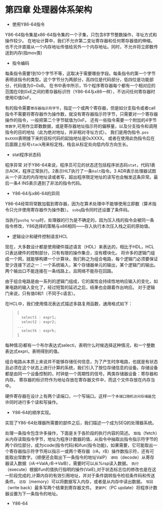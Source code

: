 # 第四章 处理器体系架构

* 使用Y86-64指令

Y86-64指令集是x86-64指令集的一个子集，只包含8字节整数操作，寻址方式和操作较少。
在地址计算中，我们不允许第二变址寄存器和任何寄存器值的伸缩。也不允许直接从一个内存地址传值给另外一个内存地址。同时，不允许将立即数传送到内存(指mov类)

* 指令编码

每条指令需要1到10个字节不等，这取决于需要哪些字段。每条指令的第一个字节表明该指令的类型。这个字节分为两部分，高四位是代码部分，低四位是功能部分，代码值为0~0xB。
在书中表中所示，15个程序寄存器每个都有一个相对应的范围在0到0xE之间的寄存器标识符（Y86-64与x86一样），不访问任何寄存器时使用ID值0xF。

有的指令需要`寄存器指示符字节`，指定一个或两个寄存器，但是如分支指令或者call指令不需要将寄存器作为操作数，就没有寄存器指示符字节，只需要对一个寄存器操作的指令，一般把第二个字节赋值为0xF。
还有一些指令需要一个附加的4字节`常数字`,可用作立即数数据，或是寄存器地址指示符的偏移量，以及分支指令和调用指令的目的地址（此为绝对地址，并非相对寻址方式）。
我们是用伪指令`.pos 0xXXXX`表明接下来的目标代码的起始地址是0xXXXX。
或者在使用此伪指令后在后面跟上标号`stack`用来标定栈，栈会从标定处向低内存方向生长。

* stat程序状态码

程序异常
对于Y86-64来说，程序员可见的状态还包括程序状态码`stat`，代码1表示AOK，程序正常执行。2表示HLT执行了一条`halt`指令。3 ADR表示处理器试图从一个非法的内存地址读或者写，超出程序限定地址的读写也会触发这条异常。最后一条4 INS表示遇到了非法的指令代码。

* Y86-64与x86-64的异同

Y86-64经常将常数加载到寄存器，因为在算术处理中不能够使用立即数（算术指令只允许使用寄存器作为操作数）。
`subq`指令同时还设置了条件码。

当执行`pushq %rsp`时，处理器的行为是不确定的，因为压入栈的指令会被同一条指令修改，Y86选择的策略与x86相同——存入执行本次压入栈之前的原始值。

* 逻辑设计和硬件控制语言HCL

现在，大多数设计都是使用硬件描述语言（HDL）来表达的，相比于HDL，HCL只表达硬件的控制部分，只有有限的操作集合，没有模块化。
将许多的逻辑门组成一个网，就能够构建一个计算块，我们称之为组合电路，每个逻辑门必须要保证至少连接下述之一：一个系统输入，某个存储器单元的输出，某个逻辑门的输出。
两个输出口不能连接在一条线路上，且网络不能存在回路。

由于组合电路是由一系列的逻辑门组成，它的属性会持续性地响应输入的变化，如果电路的输入变化了，经过短暂的延迟之后，结果也会跟着作出响应。
对于逻辑门来说，只有值0和1（不同于c语言）。

在HCL中，我们使用情况表达式描述多路复用函数，通用格式如下：
>
> ```c
> [
>   select1 : expr1;
>   select2 : expr2;
> ...
>   selectk : exprk;
> ]

每种情况i都有一个布尔表达式selecti，表明什么时候选择这种情况，和一个整数表达式expri，表明得到的值。

组合电路从本质上来说并不能够存储任何信息，为了产生时序电路，也就是有状态且必须在这个状态上进行计算的系统，我们引入了按位存储信息的设备。存储设备都是由同一个设备控制的，时钟是一个周期性的信号。两类存储器设备：寄存器和内存。
寄存器的标识符作为地址存放在寄存器文件中，而这个文件存放在内存当中。

硬件寄存器在设计上有两个读端口，一个写端口。这样一个`多端口随机访问存储器`允许同时进行多个读和写操作。

* Y86-64的顺序实现。

实现了Y86-64处理器所需要的部件之后，我们描述一个成为SEQ的处理器系统。

处理一条指令包含许多操作，下面是关于各阶段的执行内容的简述。
`取指`（fetch）从内存读取指令字节，地址为程序计数器的值，从指令中抽取出指令指示符字节的两个四位部分，成为icode(指令代码)和ifun(指令功能)，如果需要，它可能取出一个寄存器指示符字节用以指示一或两个寄存器（rA，rB）操作数指示符，还有可能取出常数字。（顺便还会取出下一条指令的地址ValP）
`译码`（decode）从寄存器读入数据（rA->ValA,rB->ValB），需要时可以从%rsp读入数据。
`执行`（execute）根据ifun的值执行指明的操作(ValE),对于状态标志位的修改也是在这一阶段完成的,计算内存的有效引用地址，并对于条件跳转指令检验条件码和传送条件。
`访存`（memory）可以将数据写入内存，或者是从内存中读出数据。
`写回`（write back）最多写两个结果到寄存器文件。
`更新PC`（PC update）将程序计数器设置为下一条指令的地址。

* Y86-64


